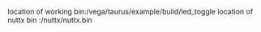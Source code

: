 location of working bin:/vega/taurus/example/build/led_toggle
location of nuttx bin :/nuttx/nuttx.bin
